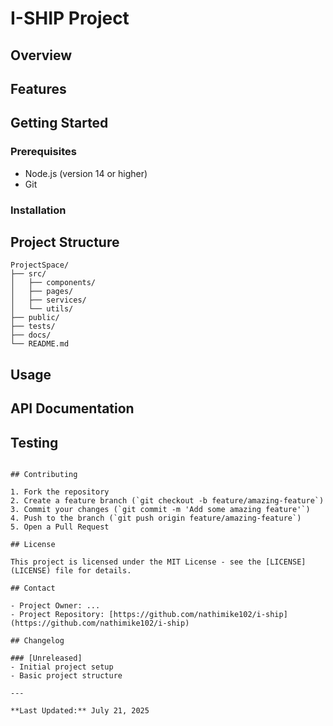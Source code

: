 # I-SHIP Project

## Overview
    
## Features

## Getting Started

### Prerequisites

- Node.js (version 14 or higher)
- Git

### Installation


## Project Structure

```
ProjectSpace/
├── src/
│   ├── components/
│   ├── pages/
│   ├── services/
│   └── utils/
├── public/
├── tests/
├── docs/
└── README.md
```

## Usage


## API Documentation


## Testing

```

## Contributing

1. Fork the repository
2. Create a feature branch (`git checkout -b feature/amazing-feature`)
3. Commit your changes (`git commit -m 'Add some amazing feature'`)
4. Push to the branch (`git push origin feature/amazing-feature`)
5. Open a Pull Request

## License

This project is licensed under the MIT License - see the [LICENSE](LICENSE) file for details.

## Contact

- Project Owner: ...
- Project Repository: [https://github.com/nathimike102/i-ship](https://github.com/nathimike102/i-ship)

## Changelog

### [Unreleased]
- Initial project setup
- Basic project structure

---

**Last Updated:** July 21, 2025